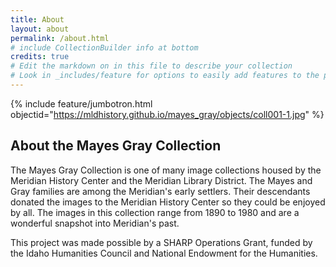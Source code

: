 ```yaml
---
title: About
layout: about
permalink: /about.html
# include CollectionBuilder info at bottom
credits: true
# Edit the markdown on in this file to describe your collection
# Look in _includes/feature for options to easily add features to the page
---
```


{% include feature/jumbotron.html objectid="https://mldhistory.github.io/mayes_gray/objects/coll001-1.jpg" %}

## About the Mayes Gray Collection
The Mayes Gray Collection is one of many image collections housed by the Meridian History Center and the Meridian Library District. The Mayes and Gray families are among the Meridian's early settlers.  Their descendants donated the images to the Meridian History Center so they could be enjoyed by all. The images in this collection range from 1890 to 1980 and are a wonderful snapshot into Meridian's past.

This project was made possible by a SHARP Operations Grant, funded by the Idaho Humanities Council and National Endowment for the Humanities.
